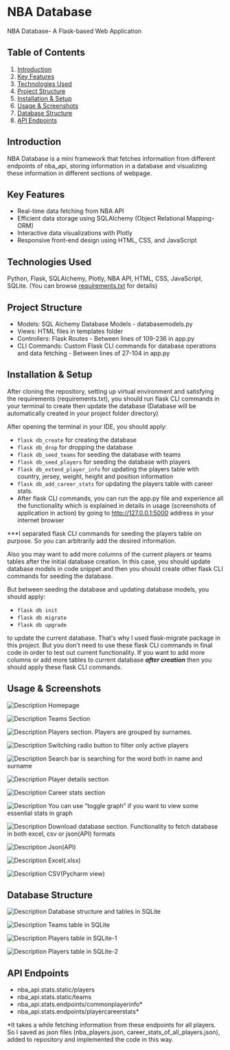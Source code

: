 # NBA Database
NBA Database- A Flask-based Web Application
## Table of Contents

1. [Introduction](#introduction)
2. [Key Features](#key-features)
3. [Technologies Used](#technologies-used)
4. [Project Structure](#project-structure)
5. [Installation & Setup](#installation--setup)
6. [Usage & Screenshots](#usage--screenshots)
7. [Database Structure](#database-structure)
8. [API Endpoints](#api-endpoints)

## Introduction

NBA Database is a mini framework that fetches information from different endpoints of nba_api, storing information in a database and visualizing these information in different sections of webpage.

## Key Features

- Real-time data fetching from NBA API
- Efficient data storage using SQLAlchemy (Object Relational Mapping-ORM)
- Interactive data visualizations with Plotly
- Responsive front-end design using HTML, CSS, and JavaScript

## Technologies Used

Python, Flask, SQLAlchemy, Plotly, NBA API, HTML, CSS, JavaScript, SQLite. (You can browse [requirements.txt](requirements.txt) for details)

## Project Structure

- Models: SQL Alchemy Database Models - databasemodels.py
- Views: HTML files in templates folder
- Controllers: Flask Routes - Between lines of 109-236 in app.py
- CLI Commands: Custom Flask CLI commands for database operations and data fetching - Between lines of 27-104 in app.py

## Installation & Setup

After cloning the repository, setting up virtual environment and satisfying the requirements (requirements.txt), you should run flask CLI commands in your terminal to create then update the database (Database will be automatically created in your project folder directory)

After opening the terminal in your IDE, you should apply:

- `flask db_create` for creating the database
- `flask db_drop` for dropping the database
- `flask db_seed_teams` for seeding the database with teams
- `flask db_seed_players` for seeding the database with players
- `flask db_extend_player_info` for updating the players table with country, jersey, weight, height and position information
- `flask db_add_career_stats` for updating the players table with career stats.
- After flask CLI commands, you can run the app.py file and experience all the functionality which is explained in details in usage (screenshots of application in action) by going to http://127.0.0.1:5000 address in your internet browser

***I separated flask CLI commands for seeding the players table on purpose. So you can arbitrarily add the desired information.

Also you may want to add more columns of the current players or teams tables after the initial database creation. In this case, you should update database models in code snippet and then you should create other flask CLI commands for seeding the database.

But between seeding the database and updating database models, you should apply:
- `flask db init`
- `flask db migrate`
- `flask db upgrade`

to update the current database. That's why I used flask-migrate package in this project. But you don't need to use these flask CLI commands in final code in order to test out current functionality. If you want to add more columns or add more tables to current database **___after creation___** then you should apply these flask CLI commands.


## Usage & Screenshots
![Description](images/welcome.PNG)
Homepage

![Description](images/teams.PNG)
Teams Section

![Description](images/players1.PNG)
Players section. Players are grouped by surnames.

![Description](images/players2.PNG)
Switching radio button to filter only active players

![Description](images/players3.PNG)
Search bar is searching for the word both in name and surname

![Description](images/playerdetails.PNG)
Player details section

![Description](images/careerstats.PNG)
Career stats section

![Description](images/careerstats2.PNG)
You can use “toggle graph” if you want to view some essential stats in graph

![Description](images/downloaddatabase.PNG)
Download database section. Functionality to fetch database in both excel, csv or json(API) formats

![Description](images/json.PNG)
Json(API)

![Description](images/excel.PNG)
Excel(.xlsx)

![Description](images/csv.PNG)
CSV(Pycharm view)


## Database Structure
![Description](images/sqlite.PNG)
Database structure and tables in SQLite 

![Description](images/sqlite2.PNG)
Teams table in SQLite

![Description](images/sqlite3.PNG)
Players table in SQLite-1

![Description](images/sqlite4.PNG)
Players table in SQLite-2

## API Endpoints

- nba_api.stats.static/players
- nba_api.stats.static/teams
- nba_api.stats.endpoints/commonplayerinfo*
- nba_api.stats.endpoints/playercareerstats*

*It takes a while fetching information from these endpoints for all players. So I saved as json files (nba_players.json, career_stats_of_all_players.json), added to repository and implemented the code in this way.
